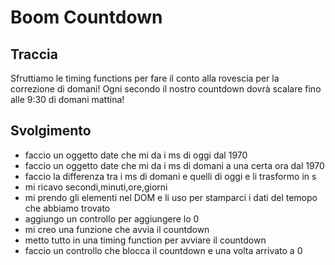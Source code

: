 # Boom Countdown

## Traccia

Sfruttiamo le timing functions per fare il conto alla rovescia per la correzione di domani!
Ogni secondo il nostro countdown dovrà scalare fino alle 9:30 di domani mattina!

## Svolgimento

- faccio un oggetto date che mi da i ms di oggi dal 1970
- faccio un oggetto date che mi da i ms di domani a una certa ora dal 1970
- faccio la differenza tra i ms di domani e quelli di oggi e li trasformo in s
- mi ricavo secondi,minuti,ore,giorni
- mi prendo gli elementi nel DOM e li uso per stamparci i dati del temopo che abbiamo trovato
- aggiungo un controllo per aggiungere lo 0
- mi creo una funzione che avvia il countdown
- metto tutto in una timing function per avviare il countdown
- faccio un controllo che blocca il countdown e una volta arrivato a 0
